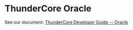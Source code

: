 # ThunderCore Oracle

See our document: [ThunderCore Developer Guide -- Oracle](https://docs.developers.thundercore.com/tools/oracles)


